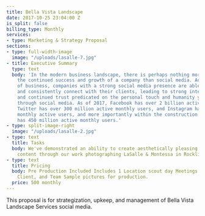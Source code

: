 ```yaml
---
title: Bella Vista Landscape
date: 2017-10-25 23:04:00 Z
is_split: false
billing_type: Monthly
services:
- type: Marketing & Strategy Proposal
sections:
- type: full-width-image
  image: "/uploads/lasalle-7.jpg"
- title: Executive Summary
  type: text
  body: 'In the modern business landscape, there is perhaps nothing more vital to
    the continued success and growth of a company than social media. Across all sectors
    of business, companies with a strong social media presence are able to continuously
    and consistently connect with their clients, leading to strong interpersonal relationships,
    and continued trust predicated on the personal touch and humanity you can demonstrate
    through social media. As of 2017, Facebook has over 2 billion active monthly users,
    Twitter has over 300 million active monthly users, and Instagram has 600 million
    monthly active users, and more importantly within the construction sector, LinkedIn
    has 450 million active monthly users.'
- type: split-image-right
  image: "/uploads/lasalle-2.jpg"
- type: text
  title: Tasks
  body: We've demonstrated an ability to create aesthetically pleasing, meaningful
    content through our work photographing LaSalle & Montessa in Rocklin, CA.
- type: text
  title: Pricing
  body: Pre Production Included Includes 1 Location scout day Meetings with Jesse,
    Client, and Team Sample pictures for production.
  price: 500 monthly
---
```


This proposal is for strategization, upkeep, and management of Bella Vista Landscape Services social media. 
